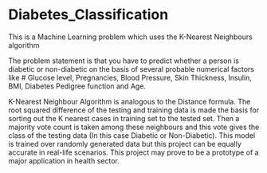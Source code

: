 # Diabetes_Classification

This is a Machine Learning problem which uses the K-Nearest Neighbours algorithm

The problem statement is that you have to predict whether a person is diabetic or non-diabetic on the basis of several probable numerical factors like # Glucose level, Pregnancies, Blood Pressure, Skin Thickness, Insulin, BMI, Diabetes Pedigree function and Age.

K-Nearest Neighbour Algorithm is analogous to the Distance formula. The root squared difference of the testing and training data is made the basis for sorting out the K nearest cases in training set to the tested set. Then a majority vote count is taken among these neighbours and this vote gives the class of the testing data (In this case Diabetic or Non-Diabetic). This model is trained over randomly generated data but this project can be equally accurate in real-life scenarios. This project may prove to be a prototype of a major application in health sector.
